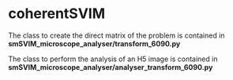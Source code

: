 # coherentSVIM

The class to create the direct matrix of the problem is contained in **smSVIM_microscope_analyser/transform_6090.py**

The class to perform the analysis of an H5 image is contained in **smSVIM_microscope_analyser/analyser_transform_6090.py**
